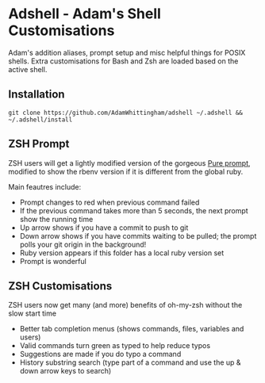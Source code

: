 Adshell - Adam's Shell Customisations
=====================================

Adam's addition aliases, prompt setup and misc helpful things for POSIX shells.
Extra customisations for Bash and Zsh are loaded based on the active shell.

Installation
------------
```
git clone https://github.com/AdamWhittingham/adshell ~/.adshell && ~/.adshell/install
```

ZSH Prompt
----------

ZSH users will get a lightly modified version of the gorgeous [Pure prompt](https://github.com/sindresorhus/pure), modified to show the rbenv version if it is different from the global ruby.

Main feautres include:
- Prompt changes to red when previous command failed
- If the previous command takes more than 5 seconds, the next prompt show the running time
- Up arrow shows if you have a commit to push to git
- Down arrow shows if you have commits waiting to be pulled; the prompt polls your git origin in the background!
- Ruby version appears if this folder has a local ruby version set
- Prompt is wonderful

ZSH Customisations
------------------

ZSH users now get many (and more) benefits of oh-my-zsh without the slow start time
- Better tab completion menus (shows commands, files, variables and users)
- Valid commands turn green as typed to help reduce typos
- Suggestions are made if you do typo a command
- History substring search (type part of a command and use the up & down arrow keys to search)
